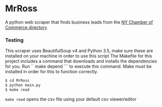 # MrRoss
A python web scraper that finds business leads from the [NY Chamber of Commerce directory](https://www.chamber.nyc/directory.asp")

### Testing 
This scraper uses BeautifulSoup v4 and Python 3.5, make sure these are installed on your machine in order to use this script 
The Makefile for this project includes a command that downloads and installs the dependencies for you. Run `` make depend ``` to execute this command. 
Make must be installed in order for this to function correctly.

```sh
$ cd MrRoss
$ python main.py
$ make read
```

``` make read ``` opens the csv file using your default csv viewer/editor 

